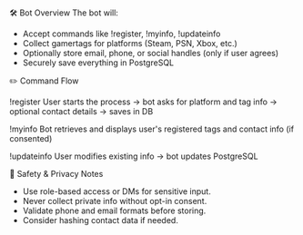 🛠️ Bot Overview
The bot will:
- Accept commands like !register, !myinfo, !updateinfo
- Collect gamertags for platforms (Steam, PSN, Xbox, etc.)
- Optionally store email, phone, or social handles (only if user agrees)
- Securely save everything in PostgreSQL

✏️ Command Flow

!register
User starts the process → bot asks for platform and tag info → optional contact details → saves in DB

!myinfo
Bot retrieves and displays user's registered tags and contact info (if consented)

!updateinfo
User modifies existing info → bot updates PostgreSQL

🔐 Safety & Privacy Notes
- Use role-based access or DMs for sensitive input.
- Never collect private info without opt-in consent.
- Validate phone and email formats before storing.
- Consider hashing contact data if needed.
